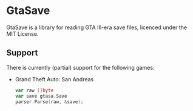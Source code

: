 GtaSave
=======

GtaSave is a library for reading GTA III-era save files, licenced under the MIT License.

## Support

There is currently (partial) support for the following games:

- Grand Theft Auto: San Andreas

  ```go
  var raw []byte
  var save gtasa.Save
  parser.Parse(raw, &save);
  ```
